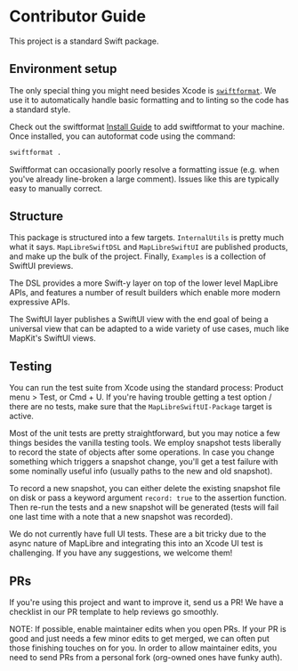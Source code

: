 # Contributor Guide

This project is a standard Swift package.

## Environment setup

The only special thing you might need besides Xcode is [`swiftformat`](https://github.com/nicklockwood/SwiftFormat).
We use it to automatically handle basic formatting and to linting
so the code has a standard style.

Check out the swiftformat [Install Guide](https://github.com/nicklockwood/SwiftFormat?tab=readme-ov-file#how-do-i-install-it)
to add swiftformat to your machine.
Once installed, you can autoformat code using the command:

```sh
swiftformat .
```

Swiftformat can occasionally poorly resolve a formatting issue (e.g. when you've already line-broken a large comment).
Issues like this are typically easy to manually correct. 

## Structure

This package is structured into a few targets. `InternalUtils` is pretty much what it says. `MapLibreSwiftDSL` and
`MapLibreSwiftUI` are published products, and make up the bulk of the project. Finally, `Examples` is a collection of
SwiftUI previews. 

The DSL provides a more Swift-y layer on top of the lower level MapLibre APIs, and features a number of
result builders which enable more modern expressive APIs.

The SwiftUI layer publishes a SwiftUI view with the end goal of being a universal view that can be adapted to a wide
variety of use cases, much like MapKit's SwiftUI views. 

## Testing

You can run the test suite from Xcode using the standard process:
Product menu > Test, or Cmd + U.
If you're having trouble getting a test option / there are no tests,
make sure that the `MapLibreSwiftUI-Package` target is active.

Most of the unit tests are pretty straightforward, but you may notice a few things besides the vanilla testing tools.
We employ snapshot tests liberally to record the state of objects after some operations.
In case you change something which triggers a snapshot change,
you'll get a test failure with some nominally useful info (usually paths to the new and old snapshot).

To record a new snapshot, you can either delete the existing snapshot file on disk
or pass a keyword argument `record: true` to the assertion function.
Then re-run the tests and a new snapshot will be generated (tests will fail one last time with a note that a new snapshot was recorded).

We do not currently have full UI tests.
These are a bit tricky due to the async nature of MapLibre and integrating this into an Xcode UI test is challenging.
If you have any suggestions, we welcome them!

## PRs

If you're using this project and want to improve it, send us a PR!
We have a checklist in our PR template to help reviews go smoothly.

NOTE: If possible, enable maintainer edits when you open PRs.
If your PR is good and just needs a few minor edits to get merged,
we can often put those finishing touches on for you.
In order to allow maintainer edits,
you need to send PRs from a personal fork (org-owned ones have funky auth).
